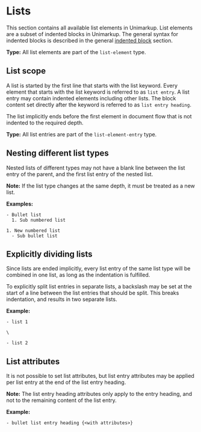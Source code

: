 # Lists

This section contains all available list elements in Unimarkup.
List elements are a subset of indented blocks in Unimarkup.
The general syntax for indented blocks is described in the general [indented block](/markup/blocks/indents/README) section.

**Type:** All list elements are part of the `list-element` type.

## List scope

A list is started by the first line that starts with the list keyword.
Every element that starts with the list keyword is referred to as `list entry`.
A list entry may contain indented elements including other lists.
The block content set directly after the keyword is referred to as `list entry heading`.

The list implicitly ends before the first element in document flow that is not indented to the required depth.

**Type:** All list entries are part of the `list-element-entry` type.

## Nesting different list types

  Nested lists of different types may not have a blank line between the list entry of the parent, and the first list entry of the nested list.
  
  **Note:** If the list type changes at the same depth, it must be treated as a new list.

  **Examples:**

  ```
  - Bullet list
    1. Sub numbered list

  1. New numbered list
    - Sub bullet list
  ```

## Explicitly dividing lists

Since lists are ended implicitly, every list entry of the same list type will be combined in one list, as long as the indentation is fulfilled.

To explicitly split list entries in separate lists, a backslash may be set at the start of a line between the list entries that should be split.
This breaks indentation, and results in two separate lists.

**Example:**

```
- list 1

\

- list 2
```

## List attributes

It is not possible to set list attributes, but list entry attributes may be applied per list entry at the end of the list entry heading.

**Note:** The list entry heading attributes only apply to the entry heading, and not to the remaining content of the list entry.

**Example:**

```
- bullet list entry heading {<with attributes>}
```
